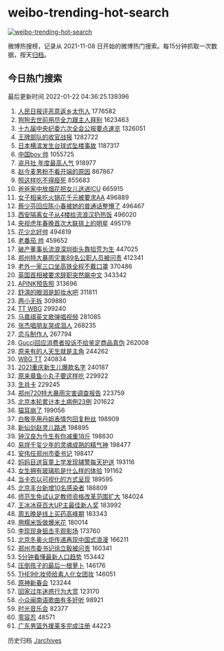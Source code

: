 # weibo-trending-hot-search

[![weibo-trending-hot-search](https://github.com/ameizi/weibo-trending-hot-search/actions/workflows/ci.yml/badge.svg)](https://github.com/ameizi/weibo-trending-hot-search/actions/workflows/ci.yml)

微博热搜榜，记录从 2021-11-08 日开始的微博热门搜索。每15分钟抓取一次数据，按天[归档](./archives)。

## 今日热门搜索

<!-- BEGIN --> 
最后更新时间 2022-01-22 04:36:25.139396 
1. [人民日报评恶意返乡太伤人](https://s.weibo.com/weibo?q=%23%E4%BA%BA%E6%B0%91%E6%97%A5%E6%8A%A5%E8%AF%84%E6%81%B6%E6%84%8F%E8%BF%94%E4%B9%A1%E5%A4%AA%E4%BC%A4%E4%BA%BA%23&Refer=top) 1776582
1. [狗狗去世前用尽全力跟主人拜别](https://s.weibo.com/weibo?q=%23%E7%8B%97%E7%8B%97%E5%8E%BB%E4%B8%96%E5%89%8D%E7%94%A8%E5%B0%BD%E5%85%A8%E5%8A%9B%E8%B7%9F%E4%B8%BB%E4%BA%BA%E6%8B%9C%E5%88%AB%23&Refer=top) 1623463
1. [十九届中央纪委六次全会公报要点速览](https://s.weibo.com/weibo?q=%23%E5%8D%81%E4%B9%9D%E5%B1%8A%E4%B8%AD%E5%A4%AE%E7%BA%AA%E5%A7%94%E5%85%AD%E6%AC%A1%E5%85%A8%E4%BC%9A%E5%85%AC%E6%8A%A5%E8%A6%81%E7%82%B9%E9%80%9F%E8%A7%88%23&Refer=top) 1326051
1. [王牌部队的收官战报](https://s.weibo.com/weibo?q=%23%E7%8E%8B%E7%89%8C%E9%83%A8%E9%98%9F%E7%9A%84%E6%94%B6%E5%AE%98%E6%88%98%E6%8A%A5%23&Refer=top) 1282722
1. [日本横滨发生台球式坠楼事故](https://s.weibo.com/weibo?q=%23%E6%97%A5%E6%9C%AC%E6%A8%AA%E6%BB%A8%E5%8F%91%E7%94%9F%E5%8F%B0%E7%90%83%E5%BC%8F%E5%9D%A0%E6%A5%BC%E4%BA%8B%E6%95%85%23&Refer=top) 1187317
1. [中国boy 帅](https://s.weibo.com/weibo?q=%E4%B8%AD%E5%9B%BDboy%20%E5%B8%85&Refer=top) 1055725
1. [盗月社 年度最高人气](https://s.weibo.com/weibo?q=%E7%9B%97%E6%9C%88%E7%A4%BE%20%E5%B9%B4%E5%BA%A6%E6%9C%80%E9%AB%98%E4%BA%BA%E6%B0%94&Refer=top) 918977
1. [赵今麦男粉不看开端的原因](https://s.weibo.com/weibo?q=%23%E8%B5%B5%E4%BB%8A%E9%BA%A6%E7%94%B7%E7%B2%89%E4%B8%8D%E7%9C%8B%E5%BC%80%E7%AB%AF%E7%9A%84%E5%8E%9F%E5%9B%A0%23&Refer=top) 867867
1. [照这样吃不得瘦死](https://s.weibo.com/weibo?q=%23%E7%85%A7%E8%BF%99%E6%A0%B7%E5%90%83%E4%B8%8D%E5%BE%97%E7%98%A6%E6%AD%BB%23&Refer=top) 855683
1. [爸爸家中放烟花把女儿送进ICU](https://s.weibo.com/weibo?q=%23%E7%88%B8%E7%88%B8%E5%AE%B6%E4%B8%AD%E6%94%BE%E7%83%9F%E8%8A%B1%E6%8A%8A%E5%A5%B3%E5%84%BF%E9%80%81%E8%BF%9BICU%23&Refer=top) 665915
1. [女子相亲吃火锅花千元被要求AA](https://s.weibo.com/weibo?q=%23%E5%A5%B3%E5%AD%90%E7%9B%B8%E4%BA%B2%E5%90%83%E7%81%AB%E9%94%85%E8%8A%B1%E5%8D%83%E5%85%83%E8%A2%AB%E8%A6%81%E6%B1%82AA%23&Refer=top) 496889
1. [蔡少芬回应陈小春被她的普通话整懵了](https://s.weibo.com/weibo?q=%23%E8%94%A1%E5%B0%91%E8%8A%AC%E5%9B%9E%E5%BA%94%E9%99%88%E5%B0%8F%E6%98%A5%E8%A2%AB%E5%A5%B9%E7%9A%84%E6%99%AE%E9%80%9A%E8%AF%9D%E6%95%B4%E6%87%B5%E4%BA%86%23&Refer=top) 496467
1. [西安隔离女子从4楼给流浪汉扔热饭](https://s.weibo.com/weibo?q=%23%E8%A5%BF%E5%AE%89%E9%9A%94%E7%A6%BB%E5%A5%B3%E5%AD%90%E4%BB%8E4%E6%A5%BC%E7%BB%99%E6%B5%81%E6%B5%AA%E6%B1%89%E6%89%94%E7%83%AD%E9%A5%AD%23&Refer=top) 496020
1. [央视虎年春晚首次大联排上的明星](https://s.weibo.com/weibo?q=%23%E5%A4%AE%E8%A7%86%E8%99%8E%E5%B9%B4%E6%98%A5%E6%99%9A%E9%A6%96%E6%AC%A1%E5%A4%A7%E8%81%94%E6%8E%92%E4%B8%8A%E7%9A%84%E6%98%8E%E6%98%9F%23&Refer=top) 495179
1. [花少北好帅](https://s.weibo.com/weibo?q=%E8%8A%B1%E5%B0%91%E5%8C%97%E5%A5%BD%E5%B8%85&Refer=top) 494819
1. [老番茄 帅](https://s.weibo.com/weibo?q=%E8%80%81%E7%95%AA%E8%8C%84%20%E5%B8%85&Refer=top) 459652
1. [破产董事长流浪深圳街头靠拾荒为生](https://s.weibo.com/weibo?q=%23%E7%A0%B4%E4%BA%A7%E8%91%A3%E4%BA%8B%E9%95%BF%E6%B5%81%E6%B5%AA%E6%B7%B1%E5%9C%B3%E8%A1%97%E5%A4%B4%E9%9D%A0%E6%8B%BE%E8%8D%92%E4%B8%BA%E7%94%9F%23&Refer=top) 447025
1. [郑州特大暴雨灾害89名公职人员被问责](https://s.weibo.com/weibo?q=%23%E9%83%91%E5%B7%9E%E7%89%B9%E5%A4%A7%E6%9A%B4%E9%9B%A8%E7%81%BE%E5%AE%B389%E5%90%8D%E5%85%AC%E8%81%8C%E4%BA%BA%E5%91%98%E8%A2%AB%E9%97%AE%E8%B4%A3%23&Refer=top) 412341
1. [老外一家三口坐高铁全程不戴口罩](https://s.weibo.com/weibo?q=%23%E8%80%81%E5%A4%96%E4%B8%80%E5%AE%B6%E4%B8%89%E5%8F%A3%E5%9D%90%E9%AB%98%E9%93%81%E5%85%A8%E7%A8%8B%E4%B8%8D%E6%88%B4%E5%8F%A3%E7%BD%A9%23&Refer=top) 370486
1. [英国首相被要求辞职突然飙中文](https://s.weibo.com/weibo?q=%23%E8%8B%B1%E5%9B%BD%E9%A6%96%E7%9B%B8%E8%A2%AB%E8%A6%81%E6%B1%82%E8%BE%9E%E8%81%8C%E7%AA%81%E7%84%B6%E9%A3%99%E4%B8%AD%E6%96%87%23&Refer=top) 343342
1. [APINK预告照](https://s.weibo.com/weibo?q=%23APINK%E9%A2%84%E5%91%8A%E7%85%A7%23&Refer=top) 313696
1. [舒淇的眼泪是卸妆水吧](https://s.weibo.com/weibo?q=%23%E8%88%92%E6%B7%87%E7%9A%84%E7%9C%BC%E6%B3%AA%E6%98%AF%E5%8D%B8%E5%A6%86%E6%B0%B4%E5%90%A7%23&Refer=top) 311811
1. [两小无拆](https://s.weibo.com/weibo?q=%E4%B8%A4%E5%B0%8F%E6%97%A0%E6%8B%86&Refer=top) 309880
1. [TT WBG](https://s.weibo.com/weibo?q=TT%20WBG&Refer=top) 299240
1. [马嘉祺英文歌弹唱视频](https://s.weibo.com/weibo?q=%23%E9%A9%AC%E5%98%89%E7%A5%BA%E8%8B%B1%E6%96%87%E6%AD%8C%E5%BC%B9%E5%94%B1%E8%A7%86%E9%A2%91%23&Refer=top) 281085
1. [张杰唱朋友哭成泪人](https://s.weibo.com/weibo?q=%23%E5%BC%A0%E6%9D%B0%E5%94%B1%E6%9C%8B%E5%8F%8B%E5%93%AD%E6%88%90%E6%B3%AA%E4%BA%BA%23&Refer=top) 268235
1. [恋与制作人](https://s.weibo.com/weibo?q=%E6%81%8B%E4%B8%8E%E5%88%B6%E4%BD%9C%E4%BA%BA&Refer=top) 267794
1. [Gucci回应消费者投诉不给鉴定商品真伪](https://s.weibo.com/weibo?q=%23Gucci%E5%9B%9E%E5%BA%94%E6%B6%88%E8%B4%B9%E8%80%85%E6%8A%95%E8%AF%89%E4%B8%8D%E7%BB%99%E9%89%B4%E5%AE%9A%E5%95%86%E5%93%81%E7%9C%9F%E4%BC%AA%23&Refer=top) 262008
1. [原来有的人天生就是主角](https://s.weibo.com/weibo?q=%23%E5%8E%9F%E6%9D%A5%E6%9C%89%E7%9A%84%E4%BA%BA%E5%A4%A9%E7%94%9F%E5%B0%B1%E6%98%AF%E4%B8%BB%E8%A7%92%23&Refer=top) 244262
1. [WBG TT](https://s.weibo.com/weibo?q=WBG%20TT&Refer=top) 240834
1. [2021重庆新生儿爆款名字](https://s.weibo.com/weibo?q=%232021%E9%87%8D%E5%BA%86%E6%96%B0%E7%94%9F%E5%84%BF%E7%88%86%E6%AC%BE%E5%90%8D%E5%AD%97%23&Refer=top) 240187
1. [原来章鱼小丸子要这样吃](https://s.weibo.com/weibo?q=%23%E5%8E%9F%E6%9D%A5%E7%AB%A0%E9%B1%BC%E5%B0%8F%E4%B8%B8%E5%AD%90%E8%A6%81%E8%BF%99%E6%A0%B7%E5%90%83%23&Refer=top) 229922
1. [生肖卡](https://s.weibo.com/weibo?q=%23%E7%94%9F%E8%82%96%E5%8D%A1%23&Refer=top) 229245
1. [郑州720特大暴雨灾害调查报告](https://s.weibo.com/weibo?q=%23%E9%83%91%E5%B7%9E720%E7%89%B9%E5%A4%A7%E6%9A%B4%E9%9B%A8%E7%81%BE%E5%AE%B3%E8%B0%83%E6%9F%A5%E6%8A%A5%E5%91%8A%23&Refer=top) 223759
1. [北京本轮累计本土病例23例](https://s.weibo.com/weibo?q=%23%E5%8C%97%E4%BA%AC%E6%9C%AC%E8%BD%AE%E7%B4%AF%E8%AE%A1%E6%9C%AC%E5%9C%9F%E7%97%85%E4%BE%8B23%E4%BE%8B%23&Refer=top) 201622
1. [猫耳崩了](https://s.weibo.com/weibo?q=%E7%8C%AB%E8%80%B3%E5%B4%A9%E4%BA%86&Refer=top) 199056
1. [白敬亭用丹姐表情包回复粉丝](https://s.weibo.com/weibo?q=%23%E7%99%BD%E6%95%AC%E4%BA%AD%E7%94%A8%E4%B8%B9%E5%A7%90%E8%A1%A8%E6%83%85%E5%8C%85%E5%9B%9E%E5%A4%8D%E7%B2%89%E4%B8%9D%23&Refer=top) 198909
1. [新仙剑赵灵儿路透](https://s.weibo.com/weibo?q=%23%E6%96%B0%E4%BB%99%E5%89%91%E8%B5%B5%E7%81%B5%E5%84%BF%E8%B7%AF%E9%80%8F%23&Refer=top) 198895
1. [钟汉良为今生有你减重18斤](https://s.weibo.com/weibo?q=%23%E9%92%9F%E6%B1%89%E8%89%AF%E4%B8%BA%E4%BB%8A%E7%94%9F%E6%9C%89%E4%BD%A0%E5%87%8F%E9%87%8D18%E6%96%A4%23&Refer=top) 198630
1. [易烊千玺少年的灵魂成熟的精气神](https://s.weibo.com/weibo?q=%23%E6%98%93%E7%83%8A%E5%8D%83%E7%8E%BA%E5%B0%91%E5%B9%B4%E7%9A%84%E7%81%B5%E9%AD%82%E6%88%90%E7%86%9F%E7%9A%84%E7%B2%BE%E6%B0%94%E7%A5%9E%23&Refer=top) 198477
1. [安伟任郑州市委书记](https://s.weibo.com/weibo?q=%23%E5%AE%89%E4%BC%9F%E4%BB%BB%E9%83%91%E5%B7%9E%E5%B8%82%E5%A7%94%E4%B9%A6%E8%AE%B0%23&Refer=top) 198417
1. [妈妈目送盲童上学发现辅警每天护送](https://s.weibo.com/weibo?q=%23%E5%A6%88%E5%A6%88%E7%9B%AE%E9%80%81%E7%9B%B2%E7%AB%A5%E4%B8%8A%E5%AD%A6%E5%8F%91%E7%8E%B0%E8%BE%85%E8%AD%A6%E6%AF%8F%E5%A4%A9%E6%8A%A4%E9%80%81%23&Refer=top) 193116
1. [女生拥有玻璃肌是什么样的体验](https://s.weibo.com/weibo?q=%23%E5%A5%B3%E7%94%9F%E6%8B%A5%E6%9C%89%E7%8E%BB%E7%92%83%E8%82%8C%E6%98%AF%E4%BB%80%E4%B9%88%E6%A0%B7%E7%9A%84%E4%BD%93%E9%AA%8C%23&Refer=top) 191162
1. [当卡农以可视化的方式呈现](https://s.weibo.com/weibo?q=%23%E5%BD%93%E5%8D%A1%E5%86%9C%E4%BB%A5%E5%8F%AF%E8%A7%86%E5%8C%96%E7%9A%84%E6%96%B9%E5%BC%8F%E5%91%88%E7%8E%B0%23&Refer=top) 189595
1. [北京丰台新增10名感染者](https://s.weibo.com/weibo?q=%23%E5%8C%97%E4%BA%AC%E4%B8%B0%E5%8F%B0%E6%96%B0%E5%A2%9E10%E5%90%8D%E6%84%9F%E6%9F%93%E8%80%85%23&Refer=top) 188809
1. [师范生免试认定教师资格改革范围扩大](https://s.weibo.com/weibo?q=%23%E5%B8%88%E8%8C%83%E7%94%9F%E5%85%8D%E8%AF%95%E8%AE%A4%E5%AE%9A%E6%95%99%E5%B8%88%E8%B5%84%E6%A0%BC%E6%94%B9%E9%9D%A9%E8%8C%83%E5%9B%B4%E6%89%A9%E5%A4%A7%23&Refer=top) 184024
1. [王冰冰获百大UP主最佳新人奖](https://s.weibo.com/weibo?q=%23%E7%8E%8B%E5%86%B0%E5%86%B0%E8%8E%B7%E7%99%BE%E5%A4%A7UP%E4%B8%BB%E6%9C%80%E4%BD%B3%E6%96%B0%E4%BA%BA%E5%A5%96%23&Refer=top) 183992
1. [周五晚是线上买药高峰期](https://s.weibo.com/weibo?q=%23%E5%91%A8%E4%BA%94%E6%99%9A%E6%98%AF%E7%BA%BF%E4%B8%8A%E4%B9%B0%E8%8D%AF%E9%AB%98%E5%B3%B0%E6%9C%9F%23&Refer=top) 183343
1. [用糯米饭做爆米花](https://s.weibo.com/weibo?q=%E7%94%A8%E7%B3%AF%E7%B1%B3%E9%A5%AD%E5%81%9A%E7%88%86%E7%B1%B3%E8%8A%B1&Refer=top) 180014
1. [李现现身狙击手观影场](https://s.weibo.com/weibo?q=%23%E6%9D%8E%E7%8E%B0%E7%8E%B0%E8%BA%AB%E7%8B%99%E5%87%BB%E6%89%8B%E8%A7%82%E5%BD%B1%E5%9C%BA%23&Refer=top) 173760
1. [北京冬奥火炬传递再现中国式浪漫](https://s.weibo.com/weibo?q=%23%E5%8C%97%E4%BA%AC%E5%86%AC%E5%A5%A5%E7%81%AB%E7%82%AC%E4%BC%A0%E9%80%92%E5%86%8D%E7%8E%B0%E4%B8%AD%E5%9B%BD%E5%BC%8F%E6%B5%AA%E6%BC%AB%23&Refer=top) 166211
1. [郑州市委书记徐立毅被问责](https://s.weibo.com/weibo?q=%23%E9%83%91%E5%B7%9E%E5%B8%82%E5%A7%94%E4%B9%A6%E8%AE%B0%E5%BE%90%E7%AB%8B%E6%AF%85%E8%A2%AB%E9%97%AE%E8%B4%A3%23&Refer=top) 160341
1. [5分钟看懂最新人口趋势](https://s.weibo.com/weibo?q=%235%E5%88%86%E9%92%9F%E7%9C%8B%E6%87%82%E6%9C%80%E6%96%B0%E4%BA%BA%E5%8F%A3%E8%B6%8B%E5%8A%BF%23&Refer=top) 153442
1. [压倒孩子的最后一根萝卜](https://s.weibo.com/weibo?q=%23%E5%8E%8B%E5%80%92%E5%AD%A9%E5%AD%90%E7%9A%84%E6%9C%80%E5%90%8E%E4%B8%80%E6%A0%B9%E8%90%9D%E5%8D%9C%23&Refer=top) 146176
1. [THE9化妆师给素人化女团妆](https://s.weibo.com/weibo?q=%23THE9%E5%8C%96%E5%A6%86%E5%B8%88%E7%BB%99%E7%B4%A0%E4%BA%BA%E5%8C%96%E5%A5%B3%E5%9B%A2%E5%A6%86%23&Refer=top) 146051
1. [原神新春会](https://s.weibo.com/weibo?q=%E5%8E%9F%E7%A5%9E%E6%96%B0%E6%98%A5%E4%BC%9A&Refer=top) 123244
1. [回家过年迷惑行为大赏](https://s.weibo.com/weibo?q=%23%E5%9B%9E%E5%AE%B6%E8%BF%87%E5%B9%B4%E8%BF%B7%E6%83%91%E8%A1%8C%E4%B8%BA%E5%A4%A7%E8%B5%8F%23&Refer=top) 123170
1. [小众闽南语歌曲有多好听](https://s.weibo.com/weibo?q=%23%E5%B0%8F%E4%BC%97%E9%97%BD%E5%8D%97%E8%AF%AD%E6%AD%8C%E6%9B%B2%E6%9C%89%E5%A4%9A%E5%A5%BD%E5%90%AC%23&Refer=top) 98921
1. [时光音乐会](https://s.weibo.com/weibo?q=%E6%97%B6%E5%85%89%E9%9F%B3%E4%B9%90%E4%BC%9A&Refer=top) 82377
1. [零容忍](https://s.weibo.com/weibo?q=%E9%9B%B6%E5%AE%B9%E5%BF%8D&Refer=top) 48571
1. [广东男篮外援莱多完成注册](https://s.weibo.com/weibo?q=%23%E5%B9%BF%E4%B8%9C%E7%94%B7%E7%AF%AE%E5%A4%96%E6%8F%B4%E8%8E%B1%E5%A4%9A%E5%AE%8C%E6%88%90%E6%B3%A8%E5%86%8C%23&Refer=top) 44223
<!-- END -->

历史归档 [./archives](./archives)

